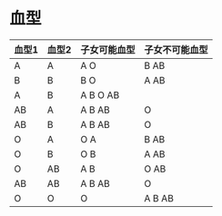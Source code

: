 # 血型

| 血型1 | 血型2 | 子女可能血型      | 子女不可能血型 |
| ----- | ----- | ----------------- | -------------- |
| A     | A     | A    O            | B    AB        |
| B     | B     | B    O            | A    AB        |
| A     | B     | A    B    O    AB |                |
| AB    | A     | A    B    AB      | O              |
| AB    | B     | A    B    AB      | O              |
| O     | A     | O    A            | B    AB        |
| O     | B     | O    B            | A    AB        |
| O     | AB    | A    B            | O    AB        |
| AB    | AB    | A    B    AB      | O              |
| O     | O     | O                 | A    B    AB   |

